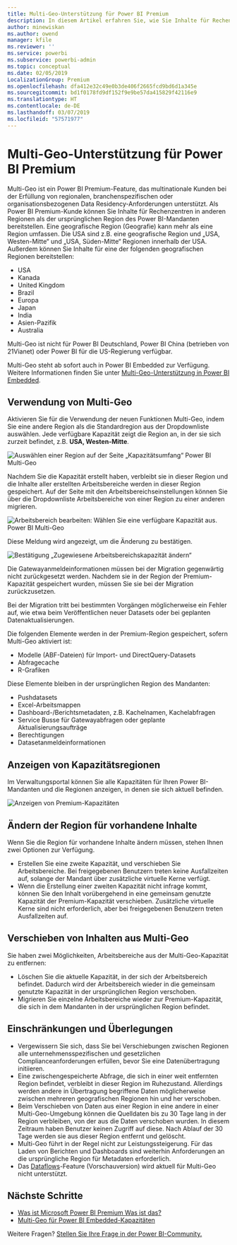 ```yaml
---
title: Multi-Geo-Unterstützung für Power BI Premium
description: In diesem Artikel erfahren Sie, wie Sie Inhalte für Rechenzentren in anderen Regionen als der ursprünglichen Region des Power BI-Mandanten bereitstellen können.
author: minewiskan
ms.author: owend
manager: kfile
ms.reviewer: ''
ms.service: powerbi
ms.subservice: powerbi-admin
ms.topic: conceptual
ms.date: 02/05/2019
LocalizationGroup: Premium
ms.openlocfilehash: dfa412e32c49e0b3de406f2665fcd9bd6d1a345e
ms.sourcegitcommit: bd1f0178fd9df152f9e9be57da415829f42116e9
ms.translationtype: HT
ms.contentlocale: de-DE
ms.lasthandoff: 03/07/2019
ms.locfileid: "57571977"
---
```

# <a name="multi-geo-support-for-power-bi-premium"></a>Multi-Geo-Unterstützung für Power BI Premium

Multi-Geo ist ein Power BI Premium-Feature, das multinationale Kunden bei der Erfüllung von regionalen, branchenspezifischen oder organisationsbezogenen Data Residency-Anforderungen unterstützt. Als Power BI Premium-Kunde können Sie Inhalte für Rechenzentren in anderen Regionen als der ursprünglichen Region des Power BI-Mandanten bereitstellen. Eine geografische Region (Geografie) kann mehr als eine Region umfassen. Die USA sind z.B. eine geografische Region und „USA, Westen-Mitte“ und „USA, Süden-Mitte“ Regionen innerhalb der USA. Außerdem können Sie Inhalte für eine der folgenden geografischen Regionen bereitstellen:

- USA
- Kanada
- United Kingdom
- Brazil
- Europa
- Japan
- India
- Asien-Pazifik
- Australia

Multi-Geo ist nicht für Power BI Deutschland, Power BI China (betrieben von 21Vianet) oder Power BI für die US-Regierung verfügbar.

Multi-Geo steht ab sofort auch in Power BI Embedded zur Verfügung. Weitere Informationen finden Sie unter [Multi-Geo-Unterstützung in Power BI Embedded](developer/embedded-multi-geo.md).

## <a name="using-multi-geo"></a>Verwendung von Multi-Geo

Aktivieren Sie für die Verwendung der neuen Funktionen Multi-Geo, indem Sie eine andere Region als die Standardregion aus der Dropdownliste auswählen.  Jede verfügbare Kapazität zeigt die Region an, in der sie sich zurzeit befindet, z.B. **USA, Westen-Mitte**.

![Auswählen einer Region auf der Seite „Kapazitätsumfang“ Power BI Multi-Geo](media/service-admin-premium-multi-geo/power-bi-multi-geo-capacity-size.png)

Nachdem Sie die Kapazität erstellt haben, verbleibt sie in dieser Region und die Inhalte aller erstellten Arbeitsbereiche werden in dieser Region gespeichert. Auf der Seite mit den Arbeitsbereichseinstellungen können Sie über die Dropdownliste Arbeitsbereiche von einer Region zu einer anderen migrieren.

![Arbeitsbereich bearbeiten: Wählen Sie eine verfügbare Kapazität aus. Power BI Multi-Geo](media/service-admin-premium-multi-geo/power-bi-multi-geo-edit-workspace.png)

Diese Meldung wird angezeigt, um die Änderung zu bestätigen.

![Bestätigung „Zugewiesene Arbeitsbereichskapazität ändern“](media/service-admin-premium-multi-geo/power-bi-multi-geo-change-assigned-workspace-capacity.png)

Die Gatewayanmeldeinformationen müssen bei der Migration gegenwärtig nicht zurückgesetzt werden.  Nachdem sie in der Region der Premium-Kapazität gespeichert wurden, müssen Sie sie bei der Migration zurückzusetzen.

Bei der Migration tritt bei bestimmten Vorgängen möglicherweise ein Fehler auf, wie etwa beim Veröffentlichen neuer Datasets oder bei geplanten Datenaktualisierungen.  

Die folgenden Elemente werden in der Premium-Region gespeichert, sofern Multi-Geo aktiviert ist:

- Modelle (ABF-Dateien) für Import- und DirectQuery-Datasets
- Abfragecache
- R-Grafiken

Diese Elemente bleiben in der ursprünglichen Region des Mandanten:

- Pushdatasets
- Excel-Arbeitsmappen
- Dashboard-/Berichtsmetadaten, z.B. Kachelnamen, Kachelabfragen
- Service Busse für Gatewayabfragen oder geplante Aktualisierungsaufträge
- Berechtigungen
- Datasetanmeldeinformationen

## <a name="view-capacity-regions"></a>Anzeigen von Kapazitätsregionen

Im Verwaltungsportal können Sie alle Kapazitäten für Ihren Power BI-Mandanten und die Regionen anzeigen, in denen sie sich aktuell befinden.

![Anzeigen von Premium-Kapazitäten](media/service-admin-premium-multi-geo/power-bi-multi-geo-premium-capacities.png) 

## <a name="change-the-region-for-existing-content"></a>Ändern der Region für vorhandene Inhalte

Wenn Sie die Region für vorhandene Inhalte ändern müssen, stehen Ihnen zwei Optionen zur Verfügung.

- Erstellen Sie eine zweite Kapazität, und verschieben Sie Arbeitsbereiche. Bei freigegebenen Benutzern treten keine Ausfallzeiten auf, solange der Mandant über zusätzliche virtuelle Kerne verfügt.
- Wenn die Erstellung einer zweiten Kapazität nicht infrage kommt, können Sie den Inhalt vorübergehend in eine gemeinsam genutzte Kapazität der Premium-Kapazität verschieben. Zusätzliche virtuelle Kerne sind nicht erforderlich, aber bei freigegebenen Benutzern treten Ausfallzeiten auf.

## <a name="move-content-out-of-multi-geo"></a>Verschieben von Inhalten aus Multi-Geo  

Sie haben zwei Möglichkeiten, Arbeitsbereiche aus der Multi-Geo-Kapazität zu entfernen:

- Löschen Sie die aktuelle Kapazität, in der sich der Arbeitsbereich befindet.  Dadurch wird der Arbeitsbereich wieder in die gemeinsam genutzte Kapazität in der ursprünglichen Region verschoben.
- Migrieren Sie einzelne Arbeitsbereiche wieder zur Premium-Kapazität, die sich in dem Mandanten in der ursprünglichen Region befindet.

## <a name="limitations-and-considerations"></a>Einschränkungen und Überlegungen

- Vergewissern Sie sich, dass Sie bei Verschiebungen zwischen Regionen alle unternehmensspezifischen und gesetzlichen Complianceanforderungen erfüllen, bevor Sie eine Datenübertragung initiieren.
- Eine zwischengespeicherte Abfrage, die sich in einer weit entfernten Region befindet, verbleibt in dieser Region im Ruhezustand. Allerdings werden andere in Übertragung begriffene Daten möglicherweise zwischen mehreren geografischen Regionen hin und her verschoben.
- Beim Verschieben von Daten aus einer Region in eine andere in einer Multi-Geo-Umgebung können die Quelldaten bis zu 30 Tage lang in der Region verbleiben, von der aus die Daten verschoben wurden. In diesem Zeitraum haben Benutzer keinen Zugriff auf diese. Nach Ablauf der 30 Tage werden sie aus dieser Region entfernt und gelöscht.
- Multi-Geo führt in der Regel nicht zur Leistungssteigerung. Für das Laden von Berichten und Dashboards sind weiterhin Anforderungen an die ursprüngliche Region für Metadaten erforderlich.
- Das [Dataflows](service-dataflows-overview.md)-Feature (Vorschauversion) wird aktuell für Multi-Geo nicht unterstützt.

## <a name="next-steps"></a>Nächste Schritte

- [Was ist Microsoft Power BI Premium Was ist das?](service-premium.md)
- [Multi-Geo für Power BI Embedded-Kapazitäten](developer/embedded-multi-geo.md)

Weitere Fragen? [Stellen Sie Ihre Frage in der Power BI-Community.](http://community.powerbi.com/)
